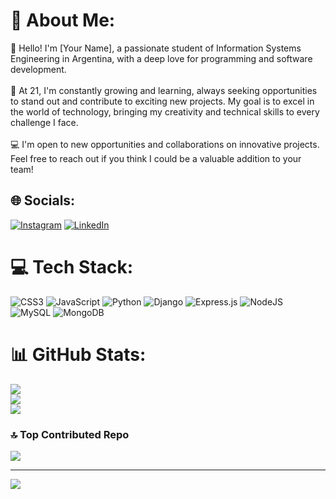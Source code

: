 # 💫 About Me:
👋 Hello! I'm [Your Name], a passionate student of Information Systems Engineering in Argentina, with a deep love for programming and software development.<br><br>🚀 At 21, I'm constantly growing and learning, always seeking opportunities to stand out and contribute to exciting new projects. My goal is to excel in the world of technology, bringing my creativity and technical skills to every challenge I face.<br><br>💻 I'm open to new opportunities and collaborations on innovative projects. Feel free to reach out if you think I could be a valuable addition to your team!


## 🌐 Socials:
[![Instagram](https://img.shields.io/badge/Instagram-%23E4405F.svg?logo=Instagram&logoColor=white)](https://instagram.com/Gaspaarmari) [![LinkedIn](https://img.shields.io/badge/LinkedIn-%230077B5.svg?logo=linkedin&logoColor=white)](https://linkedin.com/in/www.linkedin.com/in/gasparmari) 

# 💻 Tech Stack:
![CSS3](https://img.shields.io/badge/css3-%231572B6.svg?style=flat&logo=css3&logoColor=white) ![JavaScript](https://img.shields.io/badge/javascript-%23323330.svg?style=flat&logo=javascript&logoColor=%23F7DF1E) ![Python](https://img.shields.io/badge/python-3670A0?style=flat&logo=python&logoColor=ffdd54) ![Django](https://img.shields.io/badge/django-%23092E20.svg?style=flat&logo=django&logoColor=white) ![Express.js](https://img.shields.io/badge/express.js-%23404d59.svg?style=flat&logo=express&logoColor=%2361DAFB) ![NodeJS](https://img.shields.io/badge/node.js-6DA55F?style=flat&logo=node.js&logoColor=white) ![MySQL](https://img.shields.io/badge/mysql-%2300000f.svg?style=flat&logo=mysql&logoColor=white) ![MongoDB](https://img.shields.io/badge/MongoDB-%234ea94b.svg?style=flat&logo=mongodb&logoColor=white)
# 📊 GitHub Stats:
![](https://github-readme-stats.vercel.app/api?username=Gasparmari&theme=gruvbox&hide_border=false&include_all_commits=false&count_private=false)<br/>
![](https://github-readme-streak-stats.herokuapp.com/?user=Gasparmari&theme=gruvbox&hide_border=false)<br/>
![](https://github-readme-stats.vercel.app/api/top-langs/?username=Gasparmari&theme=gruvbox&hide_border=false&include_all_commits=false&count_private=false&layout=compact)

### 🔝 Top Contributed Repo
![](https://github-contributor-stats.vercel.app/api?username=Gasparmari&limit=5&theme=gruvbox&combine_all_yearly_contributions=true)

---
[![](https://visitcount.itsvg.in/api?id=Gasparmari&icon=0&color=2)](https://visitcount.itsvg.in)

<!-- Proudly created with GPRM ( https://gprm.itsvg.in ) --><!---
Gasparmari/Gasparmari is a ✨ special ✨ repository because its `README.md` (this file) appears on your GitHub profile.
You can click the Preview link to take a look at your changes.
--->
